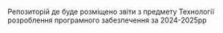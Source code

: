 Репозиторій де буде розміщено звіти з предмету Технології розроблення програмного забезпечення за 2024-2025рр
